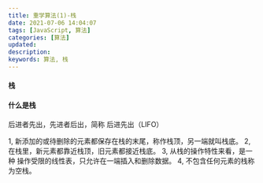 ```yaml
---
title: 重学算法(1)-栈
date: 2021-07-06 14:04:07
tags: [JavaScript, 算法]
categories: [算法]
updated:
description:
keywords: 算法, 栈
---
```


#### 栈

#### 什么是栈
<p>后进者先出，先进者后出，简称 后进先出（LIFO） </p>
1, 新添加的或待删除的元素都保存在栈的末尾，称作栈顶，另一端就叫栈底。
2, 在栈里，新元素都靠近栈顶，旧元素都接近栈底。
3, 从栈的操作特性来看，是一种 操作受限的线性表，只允许在一端插入和删除数据。
4, 不包含任何元素的栈称为空栈。
